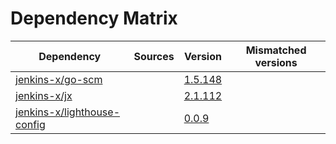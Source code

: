 # Dependency Matrix

Dependency | Sources | Version | Mismatched versions
---------- | ------- | ------- | -------------------
[jenkins-x/go-scm](https://github.com/jenkins-x/go-scm) |  | [1.5.148]() | 
[jenkins-x/jx](https://github.com/jenkins-x/jx) |  | [2.1.112](https://github.com/jenkins-x/jx/releases/tag/v2.1.112) | 
[jenkins-x/lighthouse-config](https://github.com/jenkins-x/lighthouse-config) |  | [0.0.9]() | 
